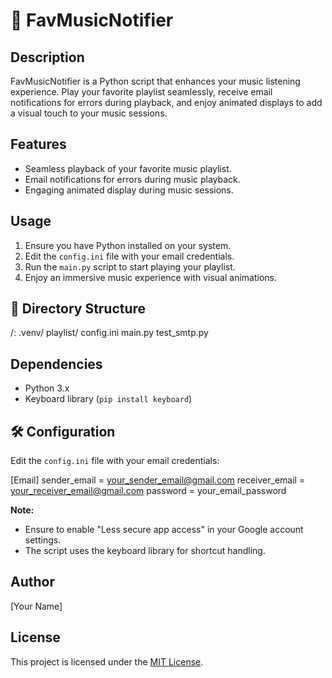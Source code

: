 # 🎵 FavMusicNotifier

## Description
FavMusicNotifier is a Python script that enhances your music listening experience. Play your favorite playlist seamlessly, receive email notifications for errors during playback, and enjoy animated displays to add a visual touch to your music sessions.

## Features
- Seamless playback of your favorite music playlist.
- Email notifications for errors during music playback.
- Engaging animated display during music sessions.

## Usage
1. Ensure you have Python installed on your system.
2. Edit the `config.ini` file with your email credentials.
3. Run the `main.py` script to start playing your playlist.
4. Enjoy an immersive music experience with visual animations.

## 📂 Directory Structure
/: 
  .venv/
  playlist/
  config.ini
  main.py
  test_smtp.py

## Dependencies
- Python 3.x
- Keyboard library (`pip install keyboard`)

## 🛠 Configuration
Edit the `config.ini` file with your email credentials:

[Email]
sender_email = your_sender_email@gmail.com
receiver_email = your_receiver_email@gmail.com
password = your_email_password

**Note:**
- Ensure to enable "Less secure app access" in your Google account settings.
- The script uses the keyboard library for shortcut handling.

## Author
[Your Name]

## License
This project is licensed under the [MIT License](LICENSE).
